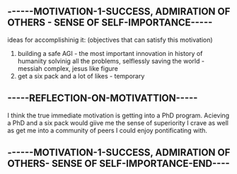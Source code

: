 ## ------MOTIVATION-1-SUCCESS, ADMIRATION OF OTHERS - SENSE OF SELF-IMPORTANCE-----

ideas for accomplishinig it: (objectives that can satisfy this motivation)

1.  building a safe AGI - the most important innovation in history of humaniity solvinig all the problems, selflessly saving the world - messiah complex, jesus like figure
2.  get a six pack and a lot of likes - temporary

## -----REFLECTION-ON-MOTIVATTION-----

I think the true immediate motivation is getting into a PhD program.
Acieving a PhD and a six pack would giive me the sense of superiority I crave as well as
get me into a community of peers I could enjoy pontificating with.

## ------MOTIVATION-1-SUCCESS, ADMIRATION OF OTHERS- SENSE OF SELF-IMPORTANCE-END----
